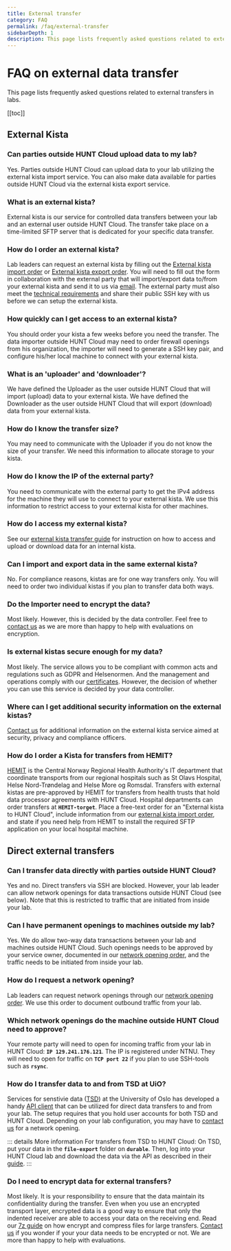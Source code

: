 ```yaml
---
title: External transfer
category: FAQ
permalink: /faq/external-transfer
sidebarDepth: 1
description: This page lists frequently asked questions related to external transfers in labs.
---
```


# FAQ on external data transfer

This page lists frequently asked questions related to external transfers in labs.

[[toc]]


## External Kista

### Can parties outside HUNT Cloud upload data to my lab?
Yes.
Parties outside HUNT Cloud can upload data to your lab utilizing the external kista import service.
You can also make data available for parties outside HUNT Cloud via the external kista export service.

### What is an external kista?
External kista is our service for controlled data transfers between your lab and an external user outside HUNT Cloud.
The transfer take place on a time-limited SFTP server that is dedicated for your specific data transfer.

### How do I order an external kista?
Lab leaders can request an external kista by filling out the [External kista import order](/agreements/downloads/#external-kista-import-order) or [External kista export order](/agreements/downloads/#external-kista-export-order).
You will need to fill out the form in collaboration with the external party that will import/export data to/from your external kista and send it to us via [email](contact).
The external party must also meet the [technical requirements](data-transfers/external-kista) and share their public SSH key with us before we can setup the external kista.

### How quickly can I get access to an external kista?
You should order your kista a few weeks before you need the transfer.
The data importer outside HUNT Cloud may need to order firewall openings from his organization, the importer will need to generate a SSH key pair, and configure his/her local machine to connect with your external kista.

### What is an 'uploader' and 'downloader'?
We have defined the Uploader as the user outside HUNT Cloud that will import (upload) data to your external kista.
We have defined the Downloader as the user outside HUNT Cloud that will export (download) data from your external kista.

### How do I know the transfer size?
You may need to communicate with the Uploader if you do not know the size of your transfer.
We need this information to allocate storage to your kista.

### How do I know the IP of the external party?
You need to communicate with the external party to get the IPv4 address for the machine they will use to connect to your external kista.
We use this information to restrict access to your external kista for other machines.

### How do I access my external kista?
See our [external kista transfer guide](/data-transfers/external-kista/#for-external-users) for instruction on how to access and upload or download data for an internal kista.

### Can I import and export data in the same external kista?
No. For compliance reasons, kistas are for one way transfers only.
You will need to order two individual kistas if you plan to transfer data both ways.

### Do the Importer need to encrypt the data?
Most likely. However, this is decided by the data controller.
Feel free to [contact us](/contact) as we are more than happy to help with evaluations on encryption.

### Is external kistas secure enough for my data?
Most likely. The service allows you to be compliant with common acts and regulations such as GDPR and Helsenormen.
And the management and operations comply with our [certificates](/about/certificates/).
However, the decision of whether you can use this service is decided by your data controller.

### Where can I get additional security information on the external kistas?
[Contact us](/contact) for additional information on the external kista service aimed at security, privacy and compliance officers.

### How do I order a Kista for transfers from HEMIT?
[HEMIT](https://hemit.no/) is the Central Norway Regional Health Authority's IT department that coordinate transports from our regional hospitals such as St Olavs Hospital, Helse Nord-Trøndelag and Helse More og Romsdal. Transfers with external kistas are pre-approved by HEMIT for transfers from health trusts that hold data processor agreements with HUNT Cloud. Hospital departments can order transfers at **`HEMIT-torget`**. Place a free-text order for an "External kista to HUNT Cloud", include information from our [external kista import order](/agreements/downloads), and state if you need help from HEMIT to install the required SFTP application on your local hospital machine.


## Direct external transfers

### Can I transfer data directly with parties outside HUNT Cloud?
Yes and no. Direct transfers via SSH are blocked. However, your lab leader can allow network openings for data transactions outside HUNT Cloud (see below). Note that this is restricted to traffic that are initiated from inside your lab.

### Can I have permanent openings to machines outside my lab?
Yes. We do allow two-way data transactions between your lab and machines outside HUNT Cloud. Such openings needs to be approved by your service owner, documented in our [network opening order](/agreements/downloads/#network-opening-order), and the traffic needs to be initiated from inside your lab.

### How do I request a network opening?
Lab leaders can request network openings through our [network opening order](/agreements/downloads/#network-opening-order). We use this order to document outbound traffic from your lab.

### Which network openings do the machine outside HUNT Cloud need to approve?
Your remote party will need to open for incoming traffic from your lab in HUNT Cloud: **`IP 129.241.176.121`**. The IP is registered under NTNU. They will need to open for traffic on **`TCP port 22`** if you plan to use SSH-tools such as **`rsync`**.

### How do I transfer data to and from TSD at UiO?
Services for senstivie data ([TSD](https://www.uio.no/english/services/it/research/sensitive-data/)) at the University of Oslo has developed a handy [API client](https://github.com/unioslo/tsd-api-client) that can be utilized for direct data transfers to and from your lab. The setup requires that you hold user accounts for both TSD and HUNT Cloud. Depending on your lab configuration, you may have to [contact us](/contact) for a network opening.

::: details More information
For transfers from TSD to HUNT Cloud: On TSD, put your data in the **`file-export`** folder on **`durable`**. Then, log into your HUNT Cloud lab and download the data via the API as described in their [guide](https://github.com/unioslo/tsd-api-client).
:::

### Do I need to encrypt data for external transfers?
Most likely. It is your responsibility to ensure that the data maintain its confidentiality during the transfer. Even when you use an encrypted transport layer, encrypted data is a good way to ensure that only the indented receiver are able to access your data on the receiving end. Read our [7z guide](/working-in-your-lab/transfer-tools/7z/#install-the-software) on how encrypt and compress files for large transfers. [Contact us](/contact) if you wonder if your your data needs to be encrypted or not. We are more than happy to help with evaluations.
